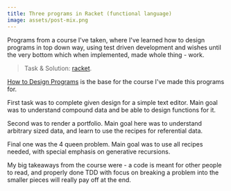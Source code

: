 ```yaml
---
title: Three programs in Racket (functional language)
image: assets/post-mix.png
---
```


Programs from a course I've taken, where I've learned how to design programs in top down way, using test driven development and wishes until the very bottom which when implemented, made whole thing - work.

> Task & Solution: [racket](https://github.com/inesucrvenom/practice-archive/tree/master/racket).

<!--more-->
[How to Design Programs](https://htdp.org/2020-5-6/Book/index.html) is the base for the course I've made this programs for.

First task was to complete given design for a simple text editor.
Main goal was to understand compound data and be able to design functions for it.

Second was to render a portfolio.
Main goal here was to understand arbitrary sized data, and learn to use the recipes for referential data.

Final one was the 4 queen problem.
Main goal was to use all recipes needed, with special emphasis on generative recursions.

My big takeaways from the course were - a code is meant for other people to read, and properly done TDD with focus on breaking a problem into the smaller pieces will really pay off at the end.
